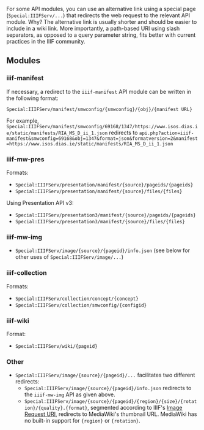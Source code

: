 For some API modules, you can use an alternative link using a special page (`Special:IIIFServ/...`) that redirects the web request to the relevant API module. Why? The alternative link is usually shorter and should be easier to include in a wiki link. More importantly, a path-based URI using slash separators, as opposed to a query parameter string, fits better with current practices in the IIIF community.

## Modules

### iiif-manifest
If necessary, a redirect to the `iiif-manifest` API module can be written in the following format:

`Special:IIIFServ/manifest/smwconfig/{smwconfig}/{obj}/{manifest URL}`

For example, `Special:IIIFServ/manifest/smwconfig/69168/1347/https://www.isos.dias.ie/static/manifests/RIA_MS_D_ii_1.json` redirects to `api.php?action=iiif-manifest&smwconfig=69168&obj=1347&format=json&formatversion=2&manifest=https://www.isos.dias.ie/static/manifests/RIA_MS_D_ii_1.json`

### iiif-mw-pres
Formats:
- `Special:IIIFServ/presentation/manifest/{source}/pageids/{pageids}`
- `Special:IIIFServ/presentation/manifest/{source}/files/{files}`
<!-- presentation/canvas, etc. probably need not be documented -->

Using Presentation API v3:
- `Special:IIIFServ/presentation3/manifest/{source}/pageids/{pageids}`
- `Special:IIIFServ/presentation3/manifest/{source}/files/{files}`

### iiif-mw-img
- `Special:IIIFServ/image/{source}/{pageid}/info.json` (see below for other uses of `Special:IIIFServ/image/...`)

### iiif-collection
Formats:
- `Special:IIIFServ/collection/concept/{concept}`
- `Special:IIIFServ/collection/smwconfig/{configid}`

### iiif-wiki
Format:
- `Special:IIIFServ/wiki/{pageid}`

### Other
- `Special:IIIFServ/image/{source}/{pageid}/...` facilitates two different redirects:
    - `Special:IIIFServ/image/{source}/{pageid}/info.json` redirects to the `iiif-mw-img` API as given above.
    - `Special:IIIFServ/image/{source}/{pageid}/{region}/{size}/{rotation}/{quality}.{format}`, segmented according to IIIF's [Image Request URI](https://iiif.io/api/image/3.0/), redirects to MediaWiki's thumbnail URL. MediaWiki has no built-in support for `{region}` or `{rotation}`.
